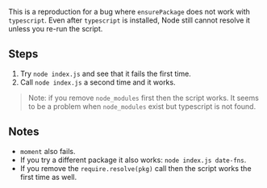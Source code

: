 This is a reproduction for a bug where `ensurePackage` does not work with `typescript`. Even after `typescript` is installed, Node still cannot resolve it unless you re-run the script.

## Steps

1. Try `node index.js` and see that it fails the first time.
2. Call `node index.js` a second time and it works.

> Note: if you remove `node_modules` first then the script works. It seems to be a problem when `node_modules` exist but typescript is not found.

## Notes

- `moment` also fails.
- If you try a different package it also works: `node index.js date-fns`.
- If you remove the `require.resolve(pkg)` call then the script works the first time as well.
